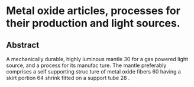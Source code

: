 # Metal oxide articles, processes for their production and light sources.

## Abstract
A mechanically durable, highly luminous mantle 30 for a gas powered light source, and a process for its manufac ture. The mantle preferably comprises a self supporting struc ture of metal oxide fibers 60 having a skirt portion 64 shrink fitted on a support tube 28 .